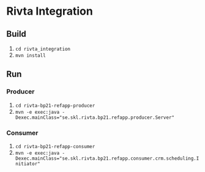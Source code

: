 # Rivta Integration

## Build
 1. `cd rivta_integration`  
 2. `mvn install`

## Run

### Producer 
 1. `cd rivta-bp21-refapp-producer`  
 2. `mvn -e exec:java -Dexec.mainClass="se.skl.rivta.bp21.refapp.producer.Server"`  

### Consumer
 1. `cd rivta-bp21-refapp-consumer`  
 2. `mvn -e exec:java -Dexec.mainClass="se.skl.rivta.bp21.refapp.consumer.crm.scheduling.Initiator"`  
